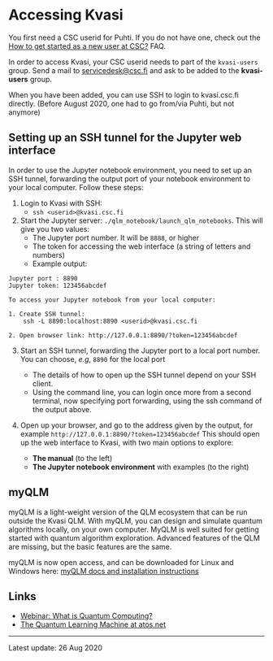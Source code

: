 # Accessing Kvasi

You first need a CSC userid for Puhti. If you do not have one, check out the
[How to get started as a new user at CSC?](../support/faq/how-to-get-started-at-CSC.md) FAQ.

In order to access Kvasi, your CSC userid needs to part of the `kvasi-users` group. Send a mail to servicedesk@csc.fi and ask to be added to the **kvasi-users** group.

When you have been added, you can use SSH to login to kvasi.csc.fi directly. (Before August 2020, one had to go from/via Puhti, but not anymore)

## Setting up an SSH tunnel for the Jupyter web interface

In order to use the Jupyter notebook environment, you need to set up an SSH tunnel, forwarding the output port of your notebook environment to your local computer. Follow these steps:

1. Login to Kvasi with SSH:
    * `ssh <userid>@kvasi.csc.fi`
2. Start the Jupyter server: `./qlm_notebook/launch_qlm_notebooks`. This will give you two values:
    * The Jupyter port number. It will be `8888`, or higher
    * The token for accessing the web interface (a string of letters and numbers)
    * Example output:

```
Jupyter port : 8890
Jupyter token: 123456abcdef

To access your Jupyter notebook from your local computer:

1. Create SSH tunnel:
    ssh -L 8890:localhost:8890 <userid>@kvasi.csc.fi

2. Open browser link: http://127.0.0.1:8890/?token=123456abcdef
```

3. Start an SSH tunnel, forwarding the Jupyter port to a local port number.
You can choose, _e.g_, `8890` for the local port
    * The details of how to open up the SSH tunnel depend on your SSH client.
    * Using the command line, you can login once more from a second terminal,
    now specifying port forwarding, using the ssh command of the output above.

4. Open up your browser, and go to the address given by the output, for example
`http://127.0.0.1:8890/?token=123456abcdef` This should open up the web interface
to Kvasi, with two main options to explore:
    * **The manual** (to the left)
    * **The Jupyter notebook environment** with examples (to the right)


## myQLM

myQLM is a light-weight version of the QLM ecosystem that can be run outside the Kvasi QLM. With myQLM, you can design and simulate quantum algorithms locally, on your own computer. MyQLM is well suited for getting started with quantum algorithm exploration. Advanced features of the QLM are missing, but the basic features are the same.

myQLM is now open access, and can be downloaded for Linux and Windows here:
[myQLM docs and installation instructions](https://myqlm.github.io/index.html)


## Links

* [Webinar: What is Quantum Computing?](https://www.csc.fi/web/training/-/quantum-computing)
* [The Quantum Learning Machine at atos.net](https://atos.net/en/solutions/quantum-learning-machine)

---
Latest update: 26 Aug 2020
